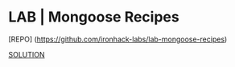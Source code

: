 # LAB | Mongoose Recipes

[REPO] (https://github.com/ironhack-labs/lab-mongoose-recipes)

[SOLUTION](https://gist.github.com/IH-WebDev-TA-Remote/5b37c3a421126ae5bd8e79bd465e10e2)

